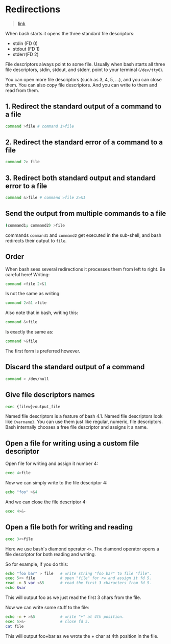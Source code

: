 # Redirections

> [link](https://catonmat.net/bash-one-liners-explained-part-three)

When bash starts it opens the three standard file descriptors:

- stdin (FD 0)
- stdout (FD 1)
- stderr(FD 2)

File descriptors always point to some file. Usually when bash starts all three file descriptors, stdin, stdout, and stderr, point to your terminal (`/dev/tty0`).

You can open more file descriptors (such as 3, 4, 5, ...), and you can close them. You can also copy file descriptors. And you can write to them and read from them.

## 1. Redirect the standard output of a command to a file

```bash
command >file # command 1>file
```

## 2. Redirect the standard error of a command to a file

```bash
command 2> file
```

## 3. Redirect both standard output and standard error to a file

```bash
command &>file # command >file 2>&1
```

## Send the output from multiple commands to a file

```bash
(command1; command2) >file
```

commands `command1` and `command2` get executed in the sub-shell, and bash redirects their output to `file`.

## Order

When bash sees several redirections it processes them from left to right. Be careful here! Writing:

```bash
command >file 2>&1
```

Is not the same as writing:

```bash
command 2>&1 >file
```

Also note that in bash, writing this:

```bash
command &>file
```

Is exactly the same as:

```bash
command >&file
```

The first form is preferred however.

## Discard the standard output of a command

```bash
command > /dev/null
```

## Give file descriptors names

```bash
exec {filew}>output_file
```

Named file descriptors is a feature of bash 4.1. Named file descriptors look like `{varname}`. You can use them just like regular, numeric, file descriptors. Bash internally chooses a free file descriptor and assigns it a name.

## Open a file for writing using a custom file descriptor

Open file for writing and assign it number 4:

```bash
exec 4>file
```

Now we can simply write to the file descriptor 4:

```bash
echo "foo" >&4
```

And we can close the file descriptor 4:

```bash
exec 4>&-
```

## Open a file both for writing and reading

```bash
exec 3<>file
```

Here we use bash's diamond operator `<>`. The diamond operator opens a file descriptor for both reading and writing.

So for example, if you do this:

```bash
echo "foo bar" > file   # write string "foo bar" to file "file".
exec 5<> file           # open "file" for rw and assign it fd 5.
read -n 3 var <&5       # read the first 3 characters from fd 5.
echo $var
```

This will output foo as we just read the first 3 chars from the file.

Now we can write some stuff to the file:

```bash
echo -n + >&5           # write "+" at 4th position.
exec 5>&-               # close fd 5.
cat file
```

This will output foo+bar as we wrote the + char at 4th position in the file.
